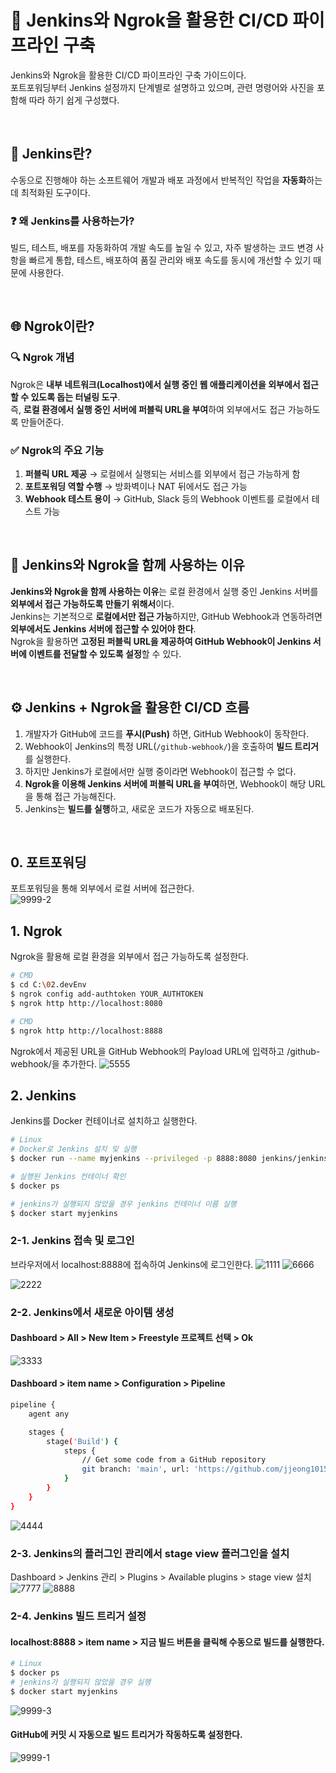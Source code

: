 # 🚀 Jenkins와 Ngrok을 활용한 CI/CD 파이프라인 구축
Jenkins와 Ngrok을 활용한 CI/CD 파이프라인 구축 가이드이다. <br>
포트포워딩부터 Jenkins 설정까지 단계별로 설명하고 있으며, 관련 명령어와 사진을 포함해 따라 하기 쉽게 구성했다.

<br>

## 🎡 Jenkins란?
수동으로 진행해야 하는 소프트웨어 개발과 배포 과정에서 반복적인 작업을 **자동화**하는 데 최적화된 도구이다.

### ❓ 왜 Jenkins를 사용하는가?
빌드, 테스트, 배포를 자동화하여 개발 속도를 높일 수 있고, 자주 발생하는 코드 변경 사항을 빠르게 통합, 테스트, 배포하여 품질 관리와 배포 속도를 동시에 개선할 수 있기 때문에 사용한다.

<br>

## 🌐 Ngrok이란?
### 🔍 **Ngrok 개념**
Ngrok은 **내부 네트워크(Localhost)에서 실행 중인 웹 애플리케이션을 외부에서 접근할 수 있도록 돕는 터널링 도구**.  
즉, **로컬 환경에서 실행 중인 서버에 퍼블릭 URL을 부여**하여 외부에서도 접근 가능하도록 만들어준다.

### ✅ **Ngrok의 주요 기능**
1. **퍼블릭 URL 제공** → 로컬에서 실행되는 서비스를 외부에서 접근 가능하게 함
2. **포트포워딩 역할 수행** → 방화벽이나 NAT 뒤에서도 접근 가능
3. **Webhook 테스트 용이** → GitHub, Slack 등의 Webhook 이벤트를 로컬에서 테스트 가능

<br>

## 📌 Jenkins와 Ngrok을 함께 사용하는 이유
**Jenkins와 Ngrok을 함께 사용하는 이유**는 로컬 환경에서 실행 중인 Jenkins 서버를 **외부에서 접근 가능하도록 만들기 위해서**이다.  
Jenkins는 기본적으로 **로컬에서만 접근 가능**하지만, GitHub Webhook과 연동하려면 **외부에서도 Jenkins 서버에 접근할 수 있어야 한다**.  
Ngrok을 활용하면 **고정된 퍼블릭 URL을 제공하여 GitHub Webhook이 Jenkins 서버에 이벤트를 전달할 수 있도록 설정**할 수 있다.

<br>

## ⚙️ **Jenkins + Ngrok을 활용한 CI/CD 흐름**
1. 개발자가 GitHub에 코드를 **푸시(Push)** 하면, GitHub Webhook이 동작한다.
2. Webhook이 Jenkins의 특정 URL(`/github-webhook/`)을 호출하여 **빌드 트리거**를 실행한다.
3. 하지만 Jenkins가 로컬에서만 실행 중이라면 Webhook이 접근할 수 없다.
4. **Ngrok을 이용해 Jenkins 서버에 퍼블릭 URL을 부여**하면, Webhook이 해당 URL을 통해 접근 가능해진다.
5. Jenkins는 **빌드를 실행**하고, 새로운 코드가 자동으로 배포된다.

<br>

## 0. 포트포워딩
포트포워딩을 통해 외부에서 로컬 서버에 접근한다.
<br>![9999-2](https://github.com/user-attachments/assets/0b9c8f4d-d351-49a8-a253-e1720d2b35dc)

## 1. Ngrok
Ngrok을 활용해 로컬 환경을 외부에서 접근 가능하도록 설정한다.
```bash
# CMD
$ cd C:\02.devEnv
$ ngrok config add-authtoken YOUR_AUTHTOKEN
$ ngrok http http://localhost:8080
```
<!-- ngrok config add-authtoken 2mazkbTnosXgNxUn7GmF9DCltsR_c2eF9uiFGTPBtf3TxBqn -->

```bash
# CMD
$ ngrok http http://localhost:8888
```
Ngrok에서 제공된 URL을 GitHub Webhook의 Payload URL에 입력하고 /github-webhook/을 추가한다.
![5555](https://github.com/user-attachments/assets/f5b169b9-e956-4bc4-9d53-9b4ae238e89f)

## 2. Jenkins
Jenkins를 Docker 컨테이너로 설치하고 실행한다.
```bash
# Linux
# Docker로 Jenkins 설치 및 실행
$ docker run --name myjenkins --privileged -p 8888:8080 jenkins/jenkins:lts-jdk17

# 실행된 Jenkins 컨테이너 확인
$ docker ps

# jenkins가 실행되지 않았을 경우 jenkins 컨테이너 이름 실행
$ docker start myjenkins
```
### 2-1. Jenkins 접속 및 로그인
브라우저에서 localhost:8888에 접속하여 Jenkins에 로그인한다.
![1111](https://github.com/user-attachments/assets/56b9d046-4c72-4506-b5ee-ab88059ab3c3)
![6666](https://github.com/user-attachments/assets/78bdd879-5623-4bf7-90b4-f9a187cadfae)
<!-- 아이디 : admin, 비밀번호 : 59361ec075324f82aeb03d699a003e66 -->
![2222](https://github.com/user-attachments/assets/8d449ae9-14de-4c81-9955-21d2d4f23a39)

### 2-2. Jenkins에서 새로운 아이템 생성
#### Dashboard > All > New Item > Freestyle 프로젝트 선택 > Ok
![3333](https://github.com/user-attachments/assets/5d923774-85da-4874-a047-efc0f2880add)
 
#### Dashboard > item name > Configuration > Pipeline
```bash
pipeline {
    agent any

    stages {
        stage('Build') {
            steps {
                // Get some code from a GitHub repository
                git branch: 'main', url: 'https://github.com/jjeong1015/jenkinsTest.git'
            }
        }
    }
}
```
![4444](https://github.com/user-attachments/assets/c42ad86c-9b22-4082-8477-608f1f28cb8f)

### 2-3. Jenkins의 플러그인 관리에서 stage view 플러그인을 설치
Dashboard > Jenkins 관리 > Plugins > Available plugins > stage view 설치
![7777](https://github.com/user-attachments/assets/75a3c0ca-8b5f-4da6-af92-dc41f58e2b95)
![8888](https://github.com/user-attachments/assets/91b44c06-bfe7-4efe-9012-7a94a0fe9219)

### 2-4. Jenkins 빌드 트리거 설정
#### localhost:8888 > item name > 지금 빌드 버튼을 클릭해 수동으로 빌드를 실행한다.
```bash
# Linux
$ docker ps
# jenkins가 실행되지 않았을 경우 실행
$ docker start myjenkins
```
![9999-3](https://github.com/user-attachments/assets/f26cf4ed-638e-4e06-b512-6077a6b2085f)

#### GitHub에 커밋 시 자동으로 빌드 트리거가 작동하도록 설정한다.
![9999-1](https://github.com/user-attachments/assets/1cad4450-6ccc-4b40-994d-4e977542bf68)
